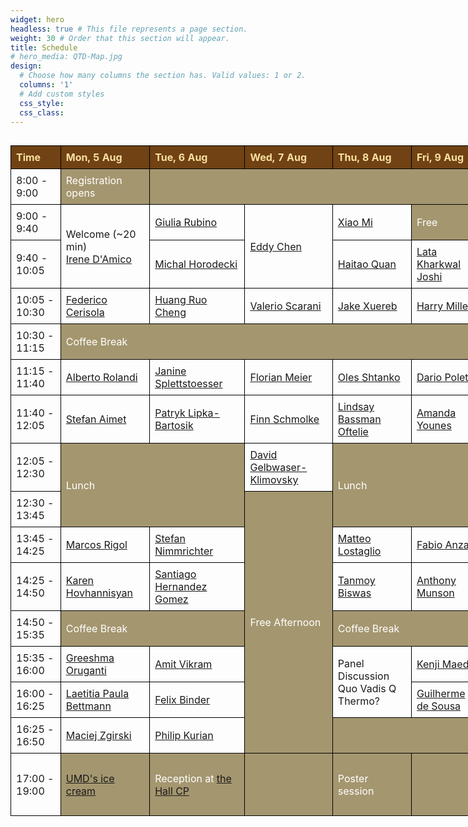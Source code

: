 ```yaml
---
widget: hero 
headless: true # This file represents a page section.
weight: 30 # Order that this section will appear.
title: Schedule
# hero_media: QTD-Map.jpg
design:
  # Choose how many columns the section has. Valid values: 1 or 2.
  columns: '1'
  # Add custom styles
  css_style:
  css_class:
---
```


  <style>
    .wide-table-container {
        width: 150%;
        max-width: 200%;
        overflow-x: auto; /* Ensures horizontal scroll if content overflows */
    }
    table {
        width: 100%;
        border-collapse: collapse;
    }

    th, td {
      border: 1px solid black;
      padding: 8px;
      text-align: left;
    }

    th {
      background-color: #704214;
      color: #f9e09e;
    }

    .break {
      background-color: rgba(127, 108, 52, 0.7);
      color: white; /* Set the font color to white */
    }
  </style>

<div class="wide-table-container">
  <table>
    <thead>
      <tr>
        <th>Time</th>
        <th>Mon, 5 Aug</th>
        <th>Tue, 6 Aug</th>
        <th>Wed, 7 Aug</th>
        <th>Thu, 8 Aug</th>
        <th>Fri, 9 Aug</th>
      </tr>
    </thead>
    <tbody>
      <tr>
        <td>8:00 - 9:00</td>
        <td class="break">Registration opens</td>
        <td class="break" colspan="4"></td>
      </tr>
      <tr>
        <td>9:00 - 9:40</td>
        <td rowspan="2">Welcome (~20 min)<br> <a href="/talk#irene-damico">Irene D'Amico</a></td>
        <td><a href="/talk#giulia-rubino">Giulia Rubino</a></td>
        <td rowspan="2"><a href="/talk#eddy-chen">Eddy Chen</a></td>
        <td><a href="/talk#xiao-mi">Xiao Mi</a></td>
        <td class="break">Free</td>
      </tr>
      <tr>
        <td>9:40 - 10:05</td>
        <td><a href="/talk#michal-horodecki">Michal Horodecki</a></td>
        <!-- <td><a href="/talk#nicole-yunger-halpern">Nicole Yunger Halpern</a></td> -->
        <td><a href="/talk#haitao-quan">Haitao Quan</a></td>
        <td><a href="/talk#lata-kharkwal-joshi">Lata Kharkwal Joshi</a></td>
      </tr>
      <tr>
        <td>10:05 - 10:30</td>
        <td><a href="/talk#federico-cerisola">Federico Cerisola</a></td>
        <td><a href="/talk#huang-ruo-cheng">Huang Ruo Cheng</a></td>
        <td><a href="/talk#valerio-scarani">Valerio Scarani</a></td>
        <td><a href="/talk#jake-xuereb">Jake Xuereb</a></td>
        <td><a href="/talk#harry-miller">Harry Miller</a></td>
      </tr>
      <tr>
        <td>10:30 - 11:15</td>
        <td class="break" colspan="5">Coffee Break</td>
      </tr>
      <tr>
        <td>11:15 - 11:40</td>
        <td><a href="/talk#alberto-rolandi">Alberto Rolandi</a></td>
        <td><a href="/talk#janine-splettstoesser">Janine Splettstoesser</a></td>
        <td><a href="/talk#florian-meier">Florian Meier</a></td>
        <td><a href="/talk#oles-shtanko">Oles Shtanko</a></td>
        <td><a href="/talk#dario-poletti">Dario Poletti</a></td>
      </tr>
      <tr>
        <td>11:40 - 12:05</td>
        <td><a href="/talk#stefan-aimet">Stefan Aimet</a></td>
        <td><a href="/talk#patryk-lipka-bartosik">Patryk Lipka-Bartosik</a></td>
        <td><a href="/talk#finn-schmolke">Finn Schmolke</a></td>
        <td><a href="/talk#lindsay-bassman-oftelie">Lindsay Bassman Oftelie</a></td>
        <td><a href="/talk#amanda-younes">Amanda Younes</a></td>
      </tr>
      <tr>
        <td>12:05 - 12:30</td>
        <td class="break"rowspan="2" colspan="2">Lunch</td>
        <td><a href="/talk#david-gelbwaser-klimovsky">David Gelbwaser-Klimovsky</a></td>
        <td class="break" rowspan="2" colspan="2">Lunch</td>
      </tr>
      <tr>
        <td>12:30 - 13:45</td>
        <td class="break" rowspan="7">Free Afternoon</td>
      </tr>
      <tr>
        <td>13:45 - 14:25</td>
        <td><a href="/talk#marcos-rigol">Marcos Rigol</a></td>
        <td><a href="/talk#stefan-nimmrichter">Stefan Nimmrichter</a></td>
        <td><a href="/talk#matteo-lostaglio">Matteo Lostaglio</a></td>
        <td><a href="/talk#fabio-anza">Fabio Anza</a></td>
      </tr>
      <tr>
        <td>14:25 - 14:50</td>
        <td><a href="/talk#karen-hovhannisyan">Karen Hovhannisyan</a></td>
        <td><a href="/talk#santiago-hernandez-gomez">Santiago Hernandez Gomez</a></td>
        <td><a href="/talk#tanmoy-biswas">Tanmoy Biswas</a></td>
        <td><a href="/talk#anthony-munson">Anthony Munson</a></td>
      </tr>
      <tr>
        <td>14:50 - 15:35</td>
        <td class="break" colspan="2">Coffee Break</td>
        <td class="break" colspan="2">Coffee Break</td>
      </tr>
      <tr>
        <td>15:35 - 16:00</td>
        <td><a href="/talk#greeshma-oruganti">Greeshma Oruganti</a></td>
        <td><a href="/talk#amit-vikram">Amit Vikram</a></td>
        <td rowspan="2">Panel Discussion<br>Quo Vadis Q Thermo?</td>
        <td><a href="/talk#kenji-maeda">Kenji Maeda</a></td>
      </tr>
      <tr>
        <td>16:00 - 16:25</td>
        <td><a href="/talk#laetitia-paula-bettmann">Laetitia Paula Bettmann</a></td>
        <td><a href="/talk#felix-binder">Felix Binder</a></td>
        <td><a href="/talk#guilherme-de-sousa">Guilherme de Sousa</a></td>
      </tr>
      <tr>
        <td>16:25 - 16:50</td>
        <td><a href="/talk#maciej-zgirski">Maciej Zgirski</a></td>
        <td><a href="/talk#philip-kurian">Philip Kurian</a></td>
        <td class="break" colspan="2"></td>
      </tr>
      <tr style="height: 100px;">
        <td>17:00 - 19:00</td>
        <td class="break"><a href="https://dining.umd.edu/catering/maryland-dairy">UMD's ice cream</a></td>
        <td class="break">Reception at <a href="https://thehallcp.com">the Hall CP</a></td>
        <td class="break"></td>
        <td class="break">Poster session</td>
        <td class="break"></td>
      </tr>
    </tbody>
  </table>
</div>
